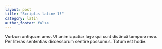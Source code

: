 ```yaml
---
layout: post
title: "Scriptus latine 1!"
category: latin
author_footer: false
---
```


Verbum antiquam amo. Ut animis patiar lego qui sunt distincti tempore meo. Per literas sententias discessorum sentire possumus. Totum est hodie.